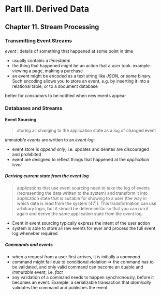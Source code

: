 # Part III. Derived Data
## Chapter 11. Stream Processing
### Transmitting Event Streams
*event* : details of something that happened at some point in time

* usually contains a *timestamp*
* the thing that happened might be an action that a user took. example: viewing a page, making a purchase
* an event might be encoded as a text string like *JSON*, or some binary. Such encoding allows you to store an event, e.g. by inserting it into a relational table, or to a document database

better for *consumers* to be notified when new events appear

### Databases and Streams
#### Event Sourcing

> storing all changing to the application state as a log of changed event

*immutable events* are written to an *event log*:

* event store is *append only*, i.e. updates and deletes are discouraged and prohibited
* event are designed to reflect things that happened at the *application level*

##### Deriving current state from the event log

> applications that use event sourcing need to take the log of events (representing the data written to the system) and transform it into application state that is suitable for showing to a user (the way in which data is read from the system [47]). This transformation can use arbitrary logic, but it should be deterministic so that you can run it again and derive the same application state from the event log.

* Event in event sourcing typically express the intent of the user action
* system is able to store all raw events for ever and process the full event log wheneber required

##### Commands and events

* when a request from a user first arrives, it is initially a *command*
* command might fail due to conditional violation => the command has to be validated, and only valid command can become an duable and *immutable* event, i.e. *fact*
* any validation of a command needs to happen synchronously, before it becomes an event. Example: a serializable transaction that *atomically* validates the command and publishes the event
